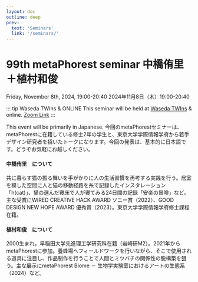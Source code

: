 ```yaml
---
layout: doc
outline: deep
prev:
  text: 'Seminars'
  link: '/seminars/'
---
```


# 99th metaPhorest seminar 中橋侑里＋植村和俊

Friday, November 8th, 2024, 19:00-20:40
2024年11月8日（木）19:00-20:40



::: tip Waseda TWIns & ONLINE
This seminar will be held at [Waseda TWIns](https://maps.app.goo.gl/TQFHLpybiuomuG448) & online. [Zoom Link](https://zoom.metaphorest.org)
:::


This event will be primarily in Japanese.
今回のmetaPhorestセミナーは、metaPhorestに在籍している修士2年の学生と、東京大学学際情報学府から若手デザイン研究者を招いたトークになります。今回の発表は、基本的に日本語です。どうぞお気軽にお越しください。


#### 中橋侑里　について

共に暮らす猫の振る舞いを手がかりに人の生活習慣を再考する実践を行う。居室を模した空間に人と猫の移動経路を糸で記録したインスタレーション「h(cat)」、猫の選んだ寝床で人が寝てみる24日間の記録「安楽の冒険」など。主な受賞にWIRED CREATIVE HACK AWARD ソニー賞（2022）、GOOD DESIGN NEW HOPE AWARD 優秀賞（2023）。東京大学学際情報学府修士課程在籍。

#### 植村和俊　について

2000生まれ。早稲田大学先進理工学研究科在籍（岩崎研M2）。2021年からmetaPhorestに参加。養蜂場へフィールドワークを行いながら、そこで使用される道具に注目し、作品制作を行うことで人間とミツバチの関係性の脱構築を狙う。主な展示にmetaPhorest Biome － 生物学実験室におけるアートの生態系（2024）など。
